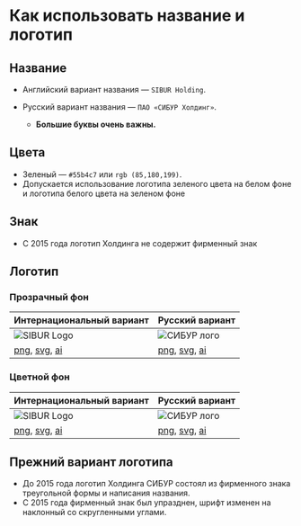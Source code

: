 Как использовать название и логотип
======

Название
------
* Английский вариант названия —  `SIBUR Holding`.
* Русский вариант названия — `ПАО «СИБУР Холдинг»`.

  * **Большие буквы очень важны.**
  
Цвета
------
* Зеленый — `#55b4c7` или `rgb (85,180,199)`.
* Допускается использование логотипа зеленого цвета на белом фоне и логотипа белого цвета на зеленом фоне

Знак
------
* С 2015 года логотип Холдинга не содержит фирменный знак

Логотип
------

### Прозрачный фон

| Интернациональный вариант | Русский вариант |
| --- | --- |
| <img src="" alt="SIBUR Logo"> | <img src="" alt="СИБУР лого"> |
| [png](https://.png), [svg](https://.svg), [ai](https://.ai) | [png](https://.png), [svg](https://.svg), [ai](https://.ai) |

### Цветной фон

| Интернациональный вариант | Русский вариант |
| --- | --- |
| <img src="" alt="SIBUR Logo"> | <img src="" alt="СИБУР лого"> |
| [png](https://.png), [svg](https://.svg), [ai](https://.ai) | [png](https://.png), [svg](https://.svg), [ai](https://.ai) |

Прежний вариант логотипа
------
* До 2015 года логотип Холдинга СИБУР состоял из фирменного знака треугольной формы и написания названия.
* С 2015 года фирменный знак был упразднен, шрифт изменен на наклонный со скругленными углами.
